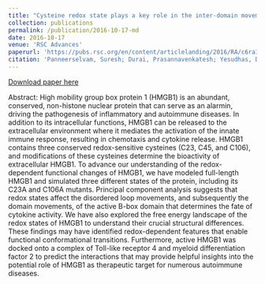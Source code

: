 ```yaml
---
title: "Cysteine redox state plays a key role in the inter-domain movements of HMGB1: a molecular dynamics simulation study"
collection: publications
permalink: /publication/2016-10-17-md
date: 2016-10-17
venue: 'RSC Advances'
paperurl: 'https://pubs.rsc.org/en/content/articlelanding/2016/RA/c6ra16343b#!divAbstract'
citation: 'Panneerselvam, Suresh; Durai, Prasannavenkatesh; Yesudhas, Dhanusha; Achek, Asma; Kwon, Hyuk-Kwon; Choi, Sangdun; ",Cysteine redox state plays a key role in the inter-domain movements of HMGB1: a molecular dynamics simulation study,RSC advances,6,103,100804-100819,2016.'
---
```


[Download paper here](http://amrithasuresh.github.io/files/hmgb1.pdf)

Abstract: High mobility group box protein 1 (HMGB1) is an abundant, conserved, non-histone nuclear protein that can serve as an alarmin, driving the pathogenesis of inflammatory and autoimmune diseases. In addition to its intracellular functions, HMGB1 can be released to the extracellular environment where it mediates the activation of the innate immune response, resulting in chemotaxis and cytokine release. HMGB1 contains three conserved redox-sensitive cysteines (C23, C45, and C106), and modifications of these cysteines determine the bioactivity of extracellular HMGB1. To advance our understanding of the redox-dependent functional changes of HMGB1, we have modeled full-length HMGB1 and simulated three different states of the protein, including its C23A and C106A mutants. Principal component analysis suggests that redox states affect the disordered loop movements, and subsequently the domain movements, of the active B-box domain that determines the fate of cytokine activity. We have also explored the free energy landscape of the redox states of HMGB1 to understand their crucial structural differences. These findings may have identified redox-dependent features that enable functional conformational transitions. Furthermore, active HMGB1 was docked onto a complex of Toll-like receptor 4 and myeloid differentiation factor 2 to predict the interactions that may provide helpful insights into the potential role of HMGB1 as therapeutic target for numerous autoimmune diseases.

